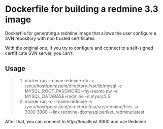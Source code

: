 # Dockerfile for building a redmine 3.3 image

Dockerfile for generating a redmine image that allows the user configure a SVN repository
with non trusted certificates.

With the original one, if you try to configure and connect to a self-signed certfificate 
SVN server, you can't.

## Usage

> 1. docker run --name redmine-db -v /your/host/persistent/directory:/var/lib/mysql -e MYSQL_ROOT_PASSWORD=my-secret-pw -e MYSQL_DATABASE=redmine -d mysql:5.5
> 2. docker run -d --name redmine -v /your/host/persistent/directory:/usr/src/redmine/files -p 3000:3000 --link redmine-db:mysql periket_redmine:latest

After that, you can connect to http://localhost:3000 and use Redmine
